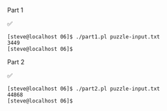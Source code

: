 Part 1

:white_check_mark:

    [steve@localhost 06]$ ./part1.pl puzzle-input.txt
    3449
    [steve@localhost 06]$

Part 2

:white_check_mark:

    [steve@localhost 06]$ ./part2.pl puzzle-input.txt
    44868
    [steve@localhost 06]$
